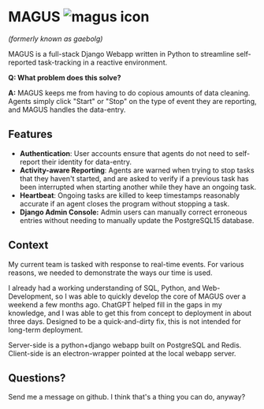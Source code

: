 # MAGUS ![magus icon](https://github.com/Hyliana/gaebolg/blob/c370d729505a8ee35047fe2385bf7cf7794cda2f/krono/magus/static/magus/favicon.ico)
*(formerly known as gaebolg)*

MAGUS is a full-stack Django Webapp written in Python to streamline self-reported task-tracking in a reactive environment.

**Q: What problem does this solve?**

**A:** MAGUS keeps me from having to do copious amounts of data cleaning. Agents simply click "Start" or "Stop" on the type of event they are reporting, and MAGUS handles the data-entry.

## Features

- **Authentication**: User accounts ensure that agents do not need to self-report their identity for data-entry.
- **Activity-aware Reporting**: Agents are warned when trying to stop tasks that they haven't started, and are asked to verify if a previous task has been interrupted when starting another while they have an ongoing task.
- **Heartbeat**: Ongoing tasks are killed to keep timestamps reasonably accurate if an agent closes the program without stopping a task.
- **Django Admin Console:** Admin users can manually correct erroneous entries without needing to manually update the PostgreSQL15 database.

## Context

My current team is tasked with response to real-time events. For various reasons, we needed to demonstrate the ways our time is used. 

I already had a working understanding of SQL, Python, and Web-Development, so I was able to quickly develop the core of MAGUS over a weekend a few months ago. ChatGPT helped fill in the gaps in my knowledge, and I was able to get this from concept to deployment in about three days. Designed to be a quick-and-dirty fix, this is not intended for long-term deployment. 

Server-side is a python+django webapp built on PostgreSQL and Redis.
Client-side is an electron-wrapper pointed at the local webapp server.

## Questions?

Send me a message on github. I think that's a thing you can do, anyway?
